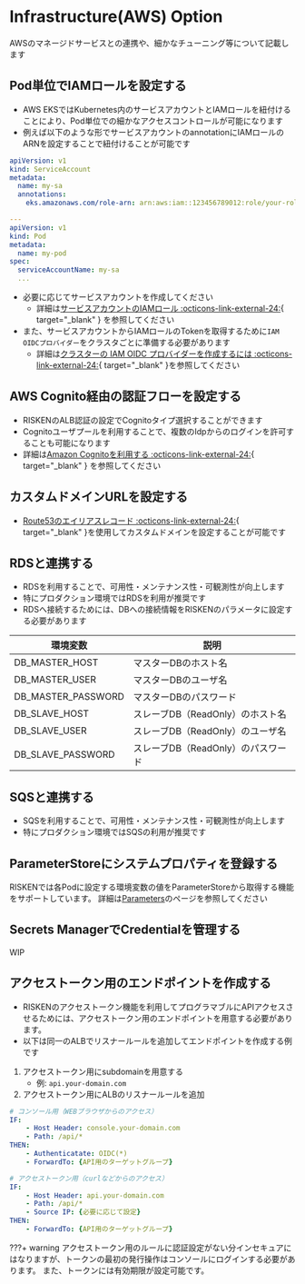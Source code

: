 # Infrastructure(AWS) Option

AWSのマネージドサービスとの連携や、細かなチューニング等について記載します

## Pod単位でIAMロールを設定する

- AWS EKSではKubernetes内のサービスアカウントとIAMロールを紐付けることにより、Pod単位での細かなアクセスコントロールが可能になります
- 例えば以下のような形でサービスアカウントのannotationにIAMロールのARNを設定することで紐付けることが可能です

```yaml
apiVersion: v1
kind: ServiceAccount
metadata:
  name: my-sa
  annotations:
    eks.amazonaws.com/role-arn: arn:aws:iam::123456789012:role/your-role

---
apiVersion: v1
kind: Pod
metadata:
  name: my-pod
spec:
  serviceAccountName: my-sa
  ...
```

- 必要に応じてサービスアカウントを作成してください
    - 詳細は[サービスアカウントのIAMロール :octicons-link-external-24:](https://docs.aws.amazon.com/eks/latest/userguide/iam-roles-for-service-accounts.html){ target="_blank" } を参照してください
- また、サービスアカウントからIAMロールのTokenを取得するために`IAM OIDCプロバイダー`をクラスタごとに準備する必要があります
    - 詳細は[クラスターの IAM OIDC プロバイダーを作成するには :octicons-link-external-24:](https://docs.aws.amazon.com/ja_jp/eks/latest/userguide/enable-iam-roles-for-service-accounts.html){ target="_blank" }を参照してください


## AWS Cognito経由の認証フローを設定する

- RISKENのALB認証の設定でCognitoタイプ選択することができます
- Cognitoユーザプールを利用することで、複数のIdpからのログインを許可することも可能になります
- 詳細は[Amazon Cognitoを利用する :octicons-link-external-24:](https://docs.aws.amazon.com/elasticloadbalancing/latest/application/listener-authenticate-users.html#cognito-requirements){ target="_blank" } を参照してください

## カスタムドメインURLを設定する

- [Route53のエイリアスレコード :octicons-link-external-24:](https://docs.aws.amazon.com/Route53/latest/DeveloperGuide/resource-record-sets-values-alias.html){ target="_blank" }を使用してカスタムドメインを設定することが可能です

## RDSと連携する

- RDSを利用することで、可用性・メンテナンス性・可観測性が向上します
- 特にプロダクション環境ではRDSを利用が推奨です
- RDSへ接続するためには、DBへの接続情報をRISKENのパラメータに設定する必要があります

|環境変数|説明|
|---|---|
|DB_MASTER_HOST|マスターDBのホスト名|
|DB_MASTER_USER|マスターDBのユーザ名|
|DB_MASTER_PASSWORD|マスターDBのパスワード|
|DB_SLAVE_HOST|スレーブDB（ReadOnly）のホスト名|
|DB_SLAVE_USER|スレーブDB（ReadOnly）のユーザ名|
|DB_SLAVE_PASSWORD|スレーブDB（ReadOnly）のパスワード|


## SQSと連携する

- SQSを利用することで、可用性・メンテナンス性・可観測性が向上します
- 特にプロダクション環境ではSQSの利用が推奨です

## ParameterStoreにシステムプロパティを登録する

RISKENでは各Podに設定する環境変数の値をParameterStoreから取得する機能をサポートしています。
詳細は[Parameters](/admin/param_index/)のページを参照してください

## Secrets ManagerでCredentialを管理する

WIP

## アクセストークン用のエンドポイントを作成する

- RISKENのアクセストークン機能を利用してプログラマブルにAPIアクセスさせるためには、アクセストークン用のエンドポイントを用意する必要があります。
- 以下は同一のALBでリスナールールを追加してエンドポイントを作成する例です

1. アクセストークン用にsubdomainを用意する
    - 例: `api.your-domain.com`
2. アクセストークン用にALBのリスナールールを追加
```yaml
# コンソール用（WEBブラウザからのアクセス）
IF:
    - Host Header: console.your-domain.com
    - Path: /api/*
THEN:
    - Authenticatate: OIDC(*)
    - ForwardTo: {API用のターゲットグループ}

# アクセストークン用（curlなどからのアクセス）
IF:
    - Host Header: api.your-domain.com
    - Path: /api/*
    - Source IP: {必要に応じて設定}
THEN:
    - ForwardTo: {API用のターゲットグループ}
```

???+ warning
    アクセストークン用のルールに認証設定がない分インセキュアにはなりますが、トークンの最初の発行操作はコンソールにログインする必要があります。
    また、トークンには有効期限が設定可能です。
